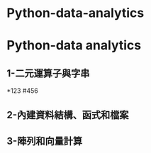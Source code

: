 # Python-data-analytics
# Python-data analytics
## 1-二元運算子與字串
*123
#456
## 2-內建資料結構、函式和檔案
## 3-陣列和向量計算
